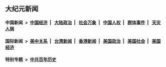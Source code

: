 ## 大纪元新闻

#### 中国新闻 &nbsp;>&nbsp; [中国经济](indexes/ncid283/README.md?09271645) &nbsp;| &nbsp; [大陆政治](indexes/ncid277/README.md?09271645) &nbsp;| &nbsp; [社会万象](indexes/ncid282/README.md?09271645) &nbsp;| &nbsp; [中国人权](indexes/ncid278/README.md?09271645) &nbsp;| &nbsp; [群体事件](indexes/ncid279/README.md?09271645) &nbsp;| &nbsp; [天灾人祸](indexes/ncid280/README.md?09271645)

#### 国际新闻 &nbsp;>&nbsp; [美中关系](indexes/nf1412576/README.md?09271645) &nbsp;| &nbsp; [台湾新闻](indexes/ncid1349361/README.md?09271645) &nbsp;| &nbsp; [香港新闻](indexes/ncid1349362/README.md?09271645) &nbsp;| &nbsp; [美国政治](indexes/ncid1078159/README.md?09271645) &nbsp;| &nbsp; [美国社会](indexes/ncid1078160/README.md?09271645) &nbsp;| &nbsp; [美国经济](indexes/ncid1078158/README.md?09271645)

#### 特别专题 &nbsp;>&nbsp; [中共百年历史](https://github.com/epoch-news/epoch-special/blob/master/README.md?09271645)  
